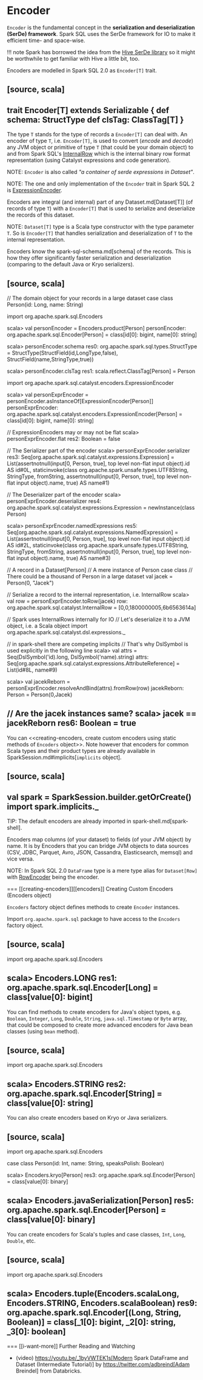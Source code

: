 # Encoder

`Encoder` is the fundamental concept in the **serialization and deserialization (SerDe) framework**. Spark SQL uses the SerDe framework for IO to make it efficient time- and space-wise.

!!! note
    Spark has borrowed the idea from the [Hive SerDe library](https://cwiki.apache.org/confluence/display/Hive/SerDe) so it might be worthwhile to get familiar with Hive a little bit, too.

Encoders are modelled in Spark SQL 2.0 as `Encoder[T]` trait.

[source, scala]
----
trait Encoder[T] extends Serializable {
  def schema: StructType
  def clsTag: ClassTag[T]
}
----

The type `T` stands for the type of records a `Encoder[T]` can deal with. An encoder of type `T`, i.e. `Encoder[T]`, is used to convert (_encode_ and _decode_) any JVM object or primitive of type `T` (that could be your domain object) to and from Spark SQL's [InternalRow](InternalRow.md) which is the internal binary row format representation (using Catalyst expressions and code generation).

NOTE: `Encoder` is also called _"a container of serde expressions in Dataset"_.

NOTE: The one and only implementation of the `Encoder` trait in Spark SQL 2 is [ExpressionEncoder](ExpressionEncoder.md).

Encoders are integral (and internal) part of any Dataset.md[Dataset[T\]] (of records of type `T`) with a `Encoder[T]` that is used to serialize and deserialize the records of this dataset.

NOTE: `Dataset[T]` type is a Scala type constructor with the type parameter `T`. So is `Encoder[T]` that handles serialization and deserialization of `T` to the internal representation.

Encoders know the spark-sql-schema.md[schema] of the records. This is how they offer significantly faster serialization and deserialization (comparing to the default Java or Kryo serializers).

[source, scala]
----
// The domain object for your records in a large dataset
case class Person(id: Long, name: String)

import org.apache.spark.sql.Encoders

scala> val personEncoder = Encoders.product[Person]
personEncoder: org.apache.spark.sql.Encoder[Person] = class[id[0]: bigint, name[0]: string]

scala> personEncoder.schema
res0: org.apache.spark.sql.types.StructType = StructType(StructField(id,LongType,false), StructField(name,StringType,true))

scala> personEncoder.clsTag
res1: scala.reflect.ClassTag[Person] = Person

import org.apache.spark.sql.catalyst.encoders.ExpressionEncoder

scala> val personExprEncoder = personEncoder.asInstanceOf[ExpressionEncoder[Person]]
personExprEncoder: org.apache.spark.sql.catalyst.encoders.ExpressionEncoder[Person] = class[id[0]: bigint, name[0]: string]

// ExpressionEncoders may or may not be flat
scala> personExprEncoder.flat
res2: Boolean = false

// The Serializer part of the encoder
scala> personExprEncoder.serializer
res3: Seq[org.apache.spark.sql.catalyst.expressions.Expression] = List(assertnotnull(input[0, Person, true], top level non-flat input object).id AS id#0L, staticinvoke(class org.apache.spark.unsafe.types.UTF8String, StringType, fromString, assertnotnull(input[0, Person, true], top level non-flat input object).name, true) AS name#1)

// The Deserializer part of the encoder
scala> personExprEncoder.deserializer
res4: org.apache.spark.sql.catalyst.expressions.Expression = newInstance(class Person)

scala> personExprEncoder.namedExpressions
res5: Seq[org.apache.spark.sql.catalyst.expressions.NamedExpression] = List(assertnotnull(input[0, Person, true], top level non-flat input object).id AS id#2L, staticinvoke(class org.apache.spark.unsafe.types.UTF8String, StringType, fromString, assertnotnull(input[0, Person, true], top level non-flat input object).name, true) AS name#3)

// A record in a Dataset[Person]
// A mere instance of Person case class
// There could be a thousand of Person in a large dataset
val jacek = Person(0, "Jacek")

// Serialize a record to the internal representation, i.e. InternalRow
scala> val row = personExprEncoder.toRow(jacek)
row: org.apache.spark.sql.catalyst.InternalRow = [0,0,1800000005,6b6563614a]

// Spark uses InternalRows internally for IO
// Let's deserialize it to a JVM object, i.e. a Scala object
import org.apache.spark.sql.catalyst.dsl.expressions._

// in spark-shell there are competing implicits
// That's why DslSymbol is used explicitly in the following line
scala> val attrs = Seq(DslSymbol('id).long, DslSymbol('name).string)
attrs: Seq[org.apache.spark.sql.catalyst.expressions.AttributeReference] = List(id#8L, name#9)

scala> val jacekReborn = personExprEncoder.resolveAndBind(attrs).fromRow(row)
jacekReborn: Person = Person(0,Jacek)

// Are the jacek instances same?
scala> jacek == jacekReborn
res6: Boolean = true
----

You can <<creating-encoders, create custom encoders using static methods of `Encoders` object>>. Note however that encoders for common Scala types and their product types are already available in SparkSession.md#implicits[`implicits` object].

[source, scala]
----
val spark = SparkSession.builder.getOrCreate()
import spark.implicits._
----

TIP: The default encoders are already imported in spark-shell.md[spark-shell].

Encoders map columns (of your dataset) to fields (of your JVM object) by name. It is by Encoders that you can bridge JVM objects to data sources (CSV, JDBC, Parquet, Avro, JSON, Cassandra, Elasticsearch, memsql) and vice versa.

NOTE: In Spark SQL 2.0 `DataFrame` type is a mere type alias for `Dataset[Row]` with [RowEncoder](RowEncoder.md) being the encoder.

=== [[creating-encoders]][[encoders]] Creating Custom Encoders (Encoders object)

`Encoders` factory object defines methods to create `Encoder` instances.

Import `org.apache.spark.sql` package to have access to the `Encoders` factory object.

[source, scala]
----
import org.apache.spark.sql.Encoders

scala> Encoders.LONG
res1: org.apache.spark.sql.Encoder[Long] = class[value[0]: bigint]
----

You can find methods to create encoders for Java's object types, e.g. `Boolean`, `Integer`, `Long`, `Double`, `String`, `java.sql.Timestamp` or `Byte` array, that could be composed to create more advanced encoders for Java bean classes (using `bean` method).

[source, scala]
----
import org.apache.spark.sql.Encoders

scala> Encoders.STRING
res2: org.apache.spark.sql.Encoder[String] = class[value[0]: string]
----

You can also create encoders based on Kryo or Java serializers.

[source, scala]
----
import org.apache.spark.sql.Encoders

case class Person(id: Int, name: String, speaksPolish: Boolean)

scala> Encoders.kryo[Person]
res3: org.apache.spark.sql.Encoder[Person] = class[value[0]: binary]

scala> Encoders.javaSerialization[Person]
res5: org.apache.spark.sql.Encoder[Person] = class[value[0]: binary]
----

You can create encoders for Scala's tuples and case classes, `Int`, `Long`, `Double`, etc.

[source, scala]
----
import org.apache.spark.sql.Encoders

scala> Encoders.tuple(Encoders.scalaLong, Encoders.STRING, Encoders.scalaBoolean)
res9: org.apache.spark.sql.Encoder[(Long, String, Boolean)] = class[_1[0]: bigint, _2[0]: string, _3[0]: boolean]
----

=== [[i-want-more]] Further Reading and Watching

* (video) https://youtu.be/_1byVWTEK1s[Modern Spark DataFrame and Dataset (Intermediate Tutorial)] by https://twitter.com/adbreind[Adam Breindel] from Databricks.
